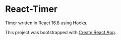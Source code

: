 # React-Timer

Timer written in React 16.8 using Hooks.

This project was bootstrapped with [Create React App](https://github.com/facebook/create-react-app).